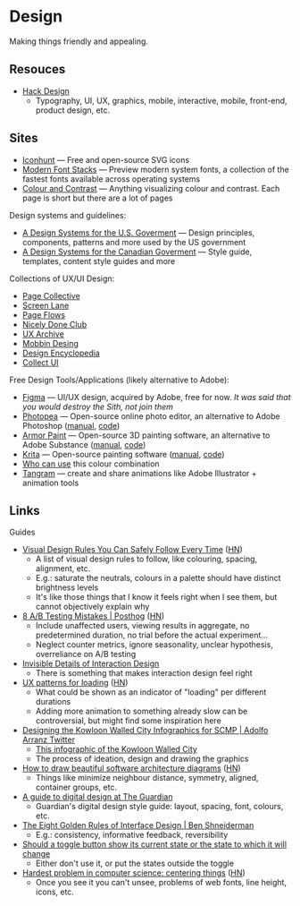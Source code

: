 # Design

Making things friendly and appealing.

## Resouces

- [Hack Design](https://hackdesign.org/lessons)
  - Typography, UI, UX, graphics, mobile, interactive, mobile, front-end,
    product design, etc.

## Sites

- [Iconhunt](https://www.iconhunt.site/) — Free and open-source SVG icons
- [Modern Font Stacks](https://modernfontstacks.com/) — Preview modern system
  fonts, a collection of the fastest fonts available across operating systems
- [Colour and Contrast](https://colorandcontrast.com/) — Anything visualizing
  colour and contrast. Each page is short but there are a lot of pages

Design systems and guidelines:

- [A Design Systems for the U.S. Goverment](https://designsystem.digital.gov/) —
  Design principles, components, patterns and more used by the US government
- [A Design Systems for the Canadian Goverment](https://design.canada.ca/) —
  Style guide, templates, content style guides and more

Collections of UX/UI Design:

- [Page Collective](https://pagecollective.com/)
- [Screen Lane](https://screenlane.com/)
- [Page Flows](https://pageflows.com/)
- [Nicely Done Club](https://nicelydone.club/)
- [UX Archive](https://uxarchive.com/)
- [Mobbin Desing](https://mobbin.design/)
- [Design Encyclopedia](https://www.designencyclopedia.io/)
- [Collect UI](https://collectui.com/)

Free Design Tools/Applications (likely alternative to Adobe):

- [Figma](https://www.figma.com/pricing/) — UI/UX design, acquired by Adobe,
  free for now. _It was said that you would destroy the Sith, not join them_
- [Photopea](https://www.photopea.com/) — Open-source online photo editor, an
  alternative to Adobe Photoshop ([manual](https://www.photopea.com/learn/),
  [code](https://github.com/photopea/photopea))
- [Armor Paint](https://armorpaint.org/) — Open-source 3D painting software, an
  alternative to Adobe Substance ([manual](https://armorpaint.org/manual),
  [code](https://github.com/armory3d/armortools))
- [Krita](https://krita.org/en/features/highlights/) — Open-source painting
  software ([manual](https://docs.krita.org/en/user_manual.html),
  [code](https://invent.kde.org/graphics/krita))
- [Who can use](https://www.whocanuse.com/) this colour combination
- [Tangram](https://www.trangram.com/) — create and share animations like Adobe
  Illustrator + animation tools

## Links

Guides

- [Visual Design Rules You Can Safely Follow Every Time](https://anthonyhobday.com/sideprojects/saferules/)
  ([HN](https://news.ycombinator.com/item?id=34684761))
  - A list of visual design rules to follow, like colouring, spacing, alignment,
    etc.
  - E.g.: saturate the neutrals, colours in a palette should have distinct
    brightness levels
  - It's like those things that I know it feels right when I see them, but
    cannot objectively explain why
- [8 A/B Testing Mistakes | Posthog](https://posthog.com/blog/ab-testing-mistakes)
  ([HN](https://news.ycombinator.com/item?id=36354280))
  - Include unaffected users, viewing results in aggregate, no predetermined
    duration, no trial before the actual experiment…
  - Neglect counter metrics, ignore seasonality, unclear hypothesis,
    overreliance on A/B testing
- [Invisible Details of Interaction Design](https://rauno.me/craft/interaction-design)
  - There is something that makes interaction design feel right
- [UX patterns for loading](https://pencilandpaper.io/articles/ux-pattern-analysis-loading-feedback/)
  ([HN](https://news.ycombinator.com/item?id=37331778))
  - What could be shown as an indicator of "loading" per different durations
  - Adding more animation to something already slow can be controversial, but
    might find some inspiration here
- [Designing the Kowloon Walled City Infographics for SCMP | Adolfo Arranz Twitter](https://twitter.com/adolfux/status/1636026798894104578)
  - [This infographic of the Kowloon Walled City](https://pbs.twimg.com/media/FrRQg_BagAAx9bb?format=jpg&name=4096x4096)
  - The process of ideation, design and drawing the graphics
- [How to draw beautiful software architecture diagrams](https://terrastruct.com/blog/post/draw-software-architecture-diagrams/)
  ([HN](https://news.ycombinator.com/item?id=38035505))
  - Things like minimize neighbour distance, symmetry, aligned, container
    groups, etc.
- [A guide to digital design at The Guardian](https://design.theguardian.com/)
  - Guardian's digital design style guide: layout, spacing, font, colours, etc.
- [The Eight Golden Rules of Interface Design | Ben Shneiderman](https://www.cs.umd.edu/~ben/goldenrules.html)
  - E.g.: consistency, informative feedback, reversibility
- [Should a toggle button show its current state or the state to which it will change](https://ux.stackexchange.com/questions/1318/should-a-toggle-button-show-its-current-state-or-the-state-to-which-it-will-chan)
  - Either don't use it, or put the states outside the toggle
- [Hardest problem in computer science: centering things](https://tonsky.me/blog/centering/)
  ([HN](https://news.ycombinator.com/item?id=40069599))
  - Once you see it you can't unsee, problems of web fonts, line height, icons,
    etc.
